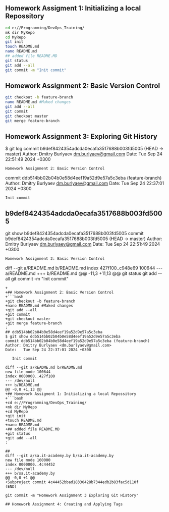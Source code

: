 ## Homework Assigment 1: Initializing a local Repossitory
```bash
cd e://Programming/DevOps_Training/
mk dir MyRepo
cd MyRepo
git init
touch README.md
nano README.md
## added file README.MD
git status
git add --all
git commit -m "Init commit"
```

## Homework Assignment 2: Basic Version Control
```bash
git checkout -b feature-branch
nano README.md #Maked changes
git add --all
git commit
git checkout master
git merge feature-branch
```

## Homework Assignment 3: Exploring Git History
$ git log
commit b9def8424354adcda0ecafa3517688b003fd5005 (HEAD -> master)
Author: Dmitry Burlyaev <dm.burlyaev@gmail.com>
Date:   Tue Sep 24 22:51:49 2024 +0300

    Homework Assignment 2: Basic Version Control

commit ddb514bb02b04b0e58d4eef19a52d9e57a5c3eba (feature-branch)
Author: Dmitry Burlyaev <dm.burlyaev@gmail.com>
Date:   Tue Sep 24 22:37:01 2024 +0300

    Init commit

## b9def8424354adcda0ecafa3517688b003fd5005

 git show b9def8424354adcda0ecafa3517688b003fd5005
commit b9def8424354adcda0ecafa3517688b003fd5005 (HEAD -> master)
Author: Dmitry Burlyaev <dm.burlyaev@gmail.com>
Date:   Tue Sep 24 22:51:49 2024 +0300

    Homework Assignment 2: Basic Version Control

diff --git a/README.md b/README.md
index 427f100..c948e69 100644
--- a/README.md
+++ b/README.md
@@ -11,3 +11,13 @@ git status
 git add --all
 git commit -m "Init commit"
 ```
+
+## Homework Assignment 2: Basic Version Control
+```bash
+git checkout -b feature-branch
+nano README.md #Maked changes
+git add --all
+git commit
+git checkout master
+git merge feature-branch
:
## ddb514bb02b04b0e58d4eef19a52d9e57a5c3eba
$ git show ddb514bb02b04b0e58d4eef19a52d9e57a5c3eba
commit ddb514bb02b04b0e58d4eef19a52d9e57a5c3eba (feature-branch)
Author: Dmitry Burlyaev <dm.burlyaev@gmail.com>
Date:   Tue Sep 24 22:37:01 2024 +0300

    Init commit

diff --git a/README.md b/README.md
new file mode 100644
index 0000000..427f100
--- /dev/null
+++ b/README.md
@@ -0,0 +1,13 @@
+## Homework Assigment 1: Initializing a local Repossitory
+```bash
+cd e://Programming/DevOps_Training/
+mk dir MyRepo
+cd MyRepo
+git init
+touch README.md
+nano README.md
+## added file README.MD
+git status
+git add --all
:

## 
diff --git a/sa.it-academy.by b/sa.it-academy.by
new file mode 160000
index 0000000..4c44452
--- /dev/null
+++ b/sa.it-academy.by
@@ -0,0 +1 @@
+Subproject commit 4c44452bbad18330428b7344edb2b83fac5d110f
(END)

 git commit -m "Homework Assignment 3 Exploring Git History"

## Homework Assignment 4: Creating and Applying Tags




